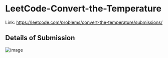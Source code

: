 # LeetCode-Convert-the-Temperature
Link: https://leetcode.com/problems/convert-the-temperature/submissions/
## Details of Submission
![image](https://github.com/mgalang229/LeetCode-Convert-the-Temperature/assets/51401355/ab5c068f-769d-466e-a34c-98fb22c4cc62)
